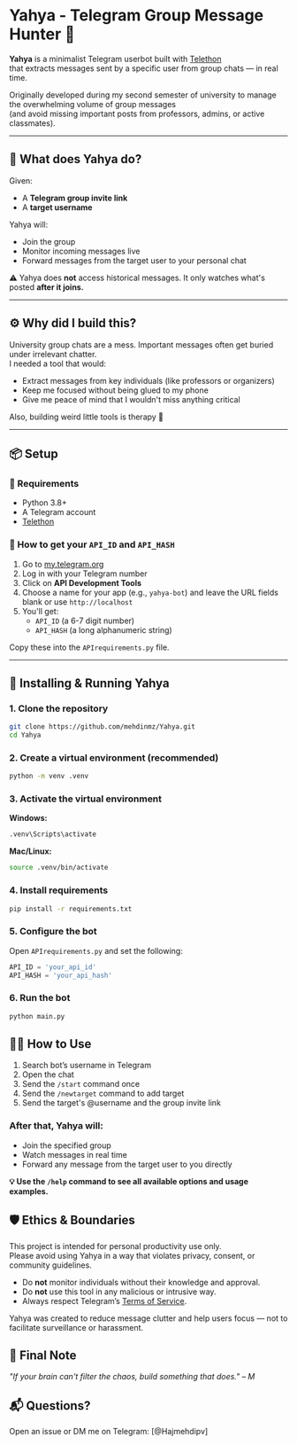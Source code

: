 # Yahya - Telegram Group Message Hunter 🤖

**Yahya** is a minimalist Telegram userbot built with [Telethon](https://github.com/LonamiWebs/Telethon)  
that extracts messages sent by a specific user from group chats — in real time.

Originally developed during my second semester of university to manage the overwhelming volume of group messages  
(and avoid missing important posts from professors, admins, or active classmates).

---

## 🚀 What does Yahya do?

Given:
- A **Telegram group invite link**
- A **target username** 

Yahya will:
- Join the group
- Monitor incoming messages live
- Forward messages from the target user to your personal chat

⚠️ Yahya does **not** access historical messages. It only watches what's posted **after it joins.**

---

## ⚙️ Why did I build this?

University group chats are a mess. Important messages often get buried under irrelevant chatter.  
I needed a tool that would:
- Extract messages from key individuals (like professors or organizers)
- Keep me focused without being glued to my phone
- Give me peace of mind that I wouldn't miss anything critical

Also, building weird little tools is therapy 🧠

---

## 📦 Setup

### 🔧 Requirements
- Python 3.8+
- A Telegram account
- [Telethon](https://github.com/LonamiWebs/Telethon)

### 🔑 How to get your `API_ID` and `API_HASH`

1. Go to [my.telegram.org](https://my.telegram.org)
2. Log in with your Telegram number
3. Click on **API Development Tools**
4. Choose a name for your app (e.g., `yahya-bot`) and leave the URL fields blank or use `http://localhost`
5. You'll get:
   - `API_ID` (a 6-7 digit number)
   - `API_HASH` (a long alphanumeric string)

Copy these into the `APIrequirements.py` file.

---
## 🧰 Installing & Running Yahya

### 1. Clone the repository

```bash
git clone https://github.com/mehdinmz/Yahya.git
cd Yahya
```
### 2. Create a virtual environment (recommended) 
```bash
python -m venv .venv
```
### 3. Activate the virtual environment
**Windows:**
```bash
.venv\Scripts\activate
```
**Mac/Linux:**
```bash
source .venv/bin/activate
```
### 4. Install requirements
```bash
pip install -r requirements.txt
```
### 5. Configure the bot

Open `APIrequirements.py` and set the following:

```python
API_ID = 'your_api_id'
API_HASH = 'your_api_hash'
```
### 6. Run the bot
 ```bash
python main.py
```
## 🙋‍♂️ How to Use
1. Search bot’s username in Telegram 
2. Open the chat
3. Send the `/start` command once
4. Send the `/newtarget` command to add target
5. Send the target's @username and the group invite link
### After that, Yahya will:
- Join the specified group
- Watch messages in real time
- Forward any message from the target user to you directly

**💡 Use the `/help` command to see all available options and usage examples.**
## 🛡️ Ethics & Boundaries

This project is intended for personal productivity use only.  
Please avoid using Yahya in a way that violates privacy, consent, or community guidelines.

- Do **not** monitor individuals without their knowledge and approval.
- Do **not** use this tool in any malicious or intrusive way.
- Always respect Telegram’s [Terms of Service](https://telegram.org/tos).

Yahya was created to reduce message clutter and help users focus — not to facilitate surveillance or harassment.
## 🧠 Final Note
*"If your brain can't filter the chaos, build something that does." – M*

## 📬 Questions?
Open an issue or DM me on Telegram: [@Hajmehdipv]
